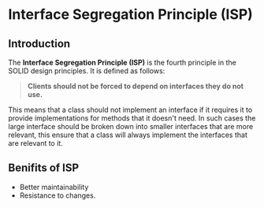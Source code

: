 # Interface Segregation Principle (ISP)

## Introduction

The **Interface Segregation Principle (ISP)** is the fourth principle in the SOLID design principles. It is defined as follows:

> **Clients should not be forced to depend on interfaces they do not use.**

This means that a class should not implement an interface if it requires it to provide implementations for methods that it doesn't need. In such cases the large interface should be broken down into smaller interfaces that are more relevant, this ensure that a class will always implement the interfaces that are relevant to it.

## Benifits of ISP

- Better maintainability
- Resistance to changes.